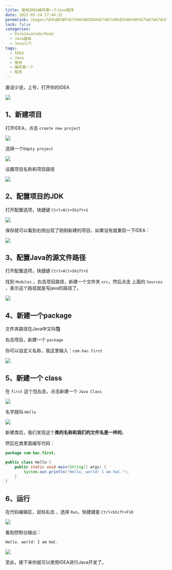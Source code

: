 ```yaml
---
title: 使用IDEA编写第一个Java程序
date: 2022-05-24 17:44:32
permalink: /pages/%E4%BD%BF%E7%94%A8IDEA%E7%BC%96%E5%86%99%E7%AC%AC%E4%B8%80%E4%B8%AAJava%E7%A8%8B%E5%BA%8F
lock: false
categories: 
  - PureJavaCoderRoad
  - Java基础
  - Java入门
tags: 
  - IDEA
  - Java
  - 使用
  - 编写第一个
  - 程序
---
```

废话少说，上号，打开你的IDEA

![](https://blog-1253198264.cos.ap-guangzhou.myqcloud.com/image-20210104182531278.png)



##  1、新建项目

打开IDEA，点击 `create new project`

![](https://blog-1253198264.cos.ap-guangzhou.myqcloud.com/image-20210105232603018.png)





选择一个`Empty project`

![](https://blog-1253198264.cos.ap-guangzhou.myqcloud.com/image-20210105232918761.png)

设置项目名称和项目路径

![](https://blog-1253198264.cos.ap-guangzhou.myqcloud.com/image-20210105233032662.png)

## 2、配置项目的JDK

打开配置选项，快捷键 `Ctrl+Alt+Shift+S`

![](https://blog-1253198264.cos.ap-guangzhou.myqcloud.com/image-20210105233442126.png)

保存就可以看到右侧出现了刚刚新建的项目，如果没有就重启一下IDEA：

![](https://blog-1253198264.cos.ap-guangzhou.myqcloud.com/image-20210105233706648.png)

## 3、配置Java的源文件路径

打开配置选项，快捷键 `Ctrl+Alt+Shift+S`

找到 `Modules` ，右击项目路径，新建一个文件夹 `src`，然后点击 上面的 `Sources` ，表示这个路径就是写java的路径了。

![](https://blog-1253198264.cos.ap-guangzhou.myqcloud.com/image-20210105234914955.png)

## 4、新建一个package

文件夹路径在Java中又叫**包**

右击项目，新建一个 `package`

你可以自定义名称，我这里输入：`com.hac.first` 

![](https://blog-1253198264.cos.ap-guangzhou.myqcloud.com/image-20210105235218744.png)



## 5、新建一个 class

在 `first` 这个包右击，点击新建一个 `Java Class`

![](https://blog-1253198264.cos.ap-guangzhou.myqcloud.com/image-20210105235320389.png)

名字就叫 `Hello`

![](https://blog-1253198264.cos.ap-guangzhou.myqcloud.com/image-20210105235413431.png)



新建类后，我们发现这个**类的名称和我们的文件名是一样的**。



然后在类里面编写代码：

```java
package com.hac.first;

public class Hello {
    public static void main(String[] args) {
        System.out.println("Hello, world! I am HaC.");
    }
}
```

## 6、运行

在代码编辑区，鼠标右击 ，选择 `Run`，快捷键是 `Ctrl+Shift+F10`

![](https://blog-1253198264.cos.ap-guangzhou.myqcloud.com/image-20210106000200463.png)

看到控制台输出：

```Java
Hello, world! I am HaC.
```

![](https://blog-1253198264.cos.ap-guangzhou.myqcloud.com/image-20210105235941850.png)

至此，接下来你就可以使用IDEA进行Java开发了。